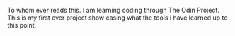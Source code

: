To whom ever reads this. I am learning coding through The Odin Project.
This is my first ever project show casing what the tools i have learned up to this point. 